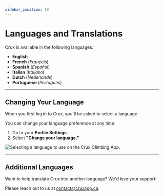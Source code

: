 ```yaml
---
sidebar_position: 10
---
```


# Languages and Translations

Crux is available in the following languages:

- **English**
- **French** (_Français_)
- **Spanish** (_Español_)
- **Italian** (_Italiano_)
- **Dutch** (_Nederlands_)
- **Portuguese** (_Português_)

---

## Changing Your Language

When you first log in to Crux, you'll be asked to select a language.

You can change your language preference at any time:
1. Go to your **Profile Settings**.
2. Select **"Change your language."**

<img src="/img/languages.png" alt="Selecting a language to use on the Crux Climbing App." class="screenshot" />

---

## Additional Languages

Want to help translate Crux into another language? We'd love your support!

Please reach out to us at [contact@cruxapp.ca](mailto:contact@cruxapp.ca).
